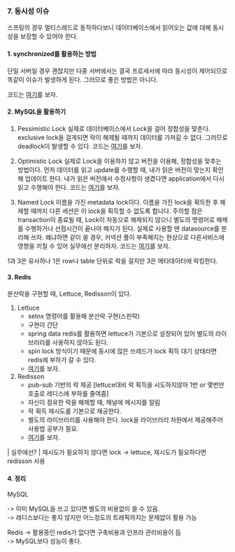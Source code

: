 ### 7. 동시성 이슈

스프링의 경우 멀티스레드로 동작하다보니 데이터베이스에서 읽어오는 값에 대해 동시성을 보장할 수 있어야 한다.

#### 1. synchronized를 활용하는 방법

단일 서버일 경우 괜찮지만 다중 서버에서는 결국 프로세서에 따라 동시성이 제어되므로 똑같이 이슈가 발생하게 된다. 그러므로 좋은 방법은 아니다.

코드는 [여기](/%EC%BD%94%EB%93%9C%20%EC%97%B0%EC%8A%B5%EC%9E%A5/%EB%8F%99%EC%8B%9C%EC%84%B1%20%EC%9D%B4%EC%8A%88/synchronized/Stock/)를 보자.

#### 2. MySQL을 활용하기

1. Pessimistic Lock 
    실제로 데이터베이스에서 Lock을 걸어 정합성을 맞춘다. exclusive lock을 걸게되면 락이 해제될 때까지 데이터를 가져갈 수 없다. 그러므로 deadlock이 발생할 수 있다. 
    코드는 [여기](/%EC%BD%94%EB%93%9C%20%EC%97%B0%EC%8A%B5%EC%9E%A5/%EB%8F%99%EC%8B%9C%EC%84%B1%20%EC%9D%B4%EC%8A%88/pessimistic_lock/Stock/)를 보자.

2. Optimistic Lock
    실제로 Lock을 이용하지 않고 버전을 이용해, 정합성을 맞추는 방법이다. 먼저 데이터를 읽고 update를 수행할 때, 내가 읽은 버전이 맞는지 확인해 업데이트 한다. 내가 읽은 버전에서 수정사항이 생겼다면 application에서 다시 읽고 수행해야 한다. 코드는 [여기](/%EC%BD%94%EB%93%9C%20%EC%97%B0%EC%8A%B5%EC%9E%A5/%EB%8F%99%EC%8B%9C%EC%84%B1%20%EC%9D%B4%EC%8A%88/optimistic_lock/Stock/)를 보자.

3. Named Lock
    이름을 가진 metadata lock이다. 이름을 가진 lock을 획득한 후 해제할 때까지 다른 세션은 이 lock을 획득할 수 없도록 합니다. 주의할 점은 transaction이 종료될 때, Lock이 자동으로 해제되지 않으니 별도의 명령어로 해제를 수행하거나 선점시간이 끝나야 해지가 된다. 실제로 사용할 땐 datasource를 분리해 쓰자. 왜냐하면 같이 쓸 경우, 커넥션 풀이 부족해지는 현상으로 다른서비스에 영향을 끼칠 수 있어 실무에선 분리하자. 코드는 [여기](/%EC%BD%94%EB%93%9C%20%EC%97%B0%EC%8A%B5%EC%9E%A5/%EB%8F%99%EC%8B%9C%EC%84%B1%20%EC%9D%B4%EC%8A%88/named_lock/Stock/)를 보자.

1과 3은 유사하나 1은 row나 table 단위로 락을 걸지만 3은 메타데이터에 락킹한다.


#### 3. Redis

분산락을 구현할 때, Lettuce, Redisson이 있다.

1. Lettuce 
    - setnx 명령어를 활용해 분산락 구현(스핀락)
    - 구현이 간단
    - spring data redis를 활용하면 lettuce가 기본으로 설정되어 있어 별도의 라이브러리를 사용하지 않아도 된다.
    - spin lock 방식이기 때문에 동시에 많은 쓰레드가 lock 획득 대기 상태라면 redis에 부하가 갈 수 있다.
    - [여기](/%EC%BD%94%EB%93%9C%20%EC%97%B0%EC%8A%B5%EC%9E%A5/%EB%8F%99%EC%8B%9C%EC%84%B1%20%EC%9D%B4%EC%8A%88/lettuce/Stock/)를 보자.
2. Redisson
    - pub-sub 기반의 락 제공 [lettuce대비 락 획득을 시도하지않아 1번 or 몇번만 호출로 레디스에 부하를 줄여줌]
    - 자신이 점유한 락을 해제할 때, 채널에 메시지를 알림
    - 락 획득 재시도를 기본으로 재공한다.
    - 별도의 라이브러리를 사용해야 한다. lock을 라이브러리 차원에서 제공해주어 사용법 공부가 필요.
    - [여기](/%EC%BD%94%EB%93%9C%20%EC%97%B0%EC%8A%B5%EC%9E%A5/%EB%8F%99%EC%8B%9C%EC%84%B1%20%EC%9D%B4%EC%8A%88/redisson/Stock/)를 보자.

| 실무에선?
| 재시도가 필요하지 않다면 lock -> lettuce, 재시도가 필요하다면 redisson 사용

#### 4. 정리

MySQL

-> 이미 MySQL을 쓰고 있다면 별도의 비용없이 쓸 수 있음. <br/>
-> 레디스보다는 좋지 않지만 어느정도의 트래픽까지는 문제없이 활용 가능

Redis
-> 활용중인 redis가 없다면 구축비용과 인프라 관리비용이 듬 <br/>
-> MySQL보다 성능이 좋다.